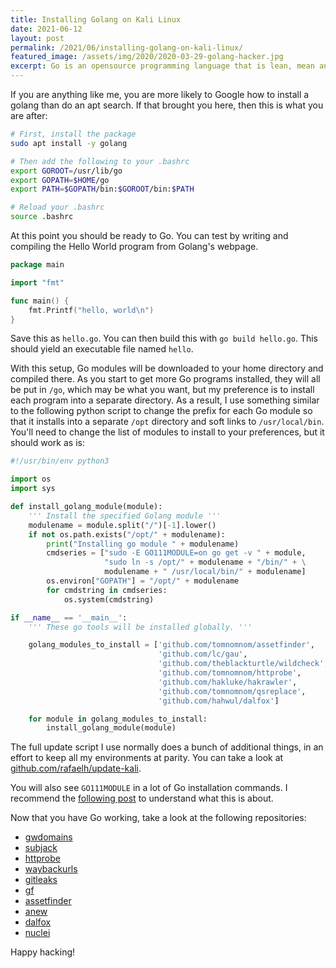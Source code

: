 ```yaml
---
title: Installing Golang on Kali Linux
date: 2021-06-12
layout: post
permalink: /2021/06/installing-golang-on-kali-linux/
featured_image: /assets/img/2020/2020-03-29-golang-hacker.jpg
excerpt: Go is an opensource programming language that is lean, mean and built for concurrency. Large numbers of hacking tools are built in this language and it is becoming the default for automation tools as well. Here is the process to get it running in Kali Linux.
---
```


If you are anything like me, you are more likely to Google how to install a golang than do an apt search. If that brought you here, then this is what you are after:

``` sh
# First, install the package
sudo apt install -y golang

# Then add the following to your .bashrc
export GOROOT=/usr/lib/go
export GOPATH=$HOME/go
export PATH=$GOPATH/bin:$GOROOT/bin:$PATH

# Reload your .bashrc
source .bashrc
```

At this point you should be ready to Go. You can test by writing and compiling the Hello World program from Golang's webpage.

``` go
package main

import "fmt"

func main() {
	fmt.Printf("hello, world\n")
}
```

Save this as `hello.go`. You can then build this with `go build hello.go`. This should yield an executable file named `hello`.

With this setup, Go modules will be downloaded to your home directory and compiled there. As you start to get more Go programs installed, they will all be put in `/go`, which may be what you want, but my preference is to install each program into a separate directory. As a result, I use something similar to the following python script to change the prefix for each Go module so that it installs into a separate `/opt` directory and soft links to `/usr/local/bin`. You'll need to change the list of modules to install to your preferences, but it should work as is:

``` python
#!/usr/bin/env python3

import os
import sys

def install_golang_module(module):
    ''' Install the specified Golang module '''
    modulename = module.split("/")[-1].lower()
    if not os.path.exists("/opt/" + modulename):
        print("Installing go module " + modulename)
        cmdseries = ["sudo -E GO111MODULE=on go get -v " + module,
                     "sudo ln -s /opt/" + modulename + "/bin/" + \
                     modulename + " /usr/local/bin/" + modulename]
        os.environ["GOPATH"] = "/opt/" + modulename
        for cmdstring in cmdseries:
            os.system(cmdstring)

if __name__ == '__main__':
    ''' These go tools will be installed globally. '''

    golang_modules_to_install = ['github.com/tomnomnom/assetfinder',
                                 'github.com/lc/gau',
                                 'github.com/theblackturtle/wildcheck',
                                 'github.com/tomnomnom/httprobe',
                                 'github.com/hakluke/hakrawler',
                                 'github.com/tomnomnom/qsreplace',
                                 'github.com/hahwul/dalfox']

    for module in golang_modules_to_install:
        install_golang_module(module)
```

The full update script I use normally does a bunch of additional things, in an effort to keep all my environments at parity. You can take a look at [github.com/rafaelh/update-kali](https://github.com/rafaelh/update-kali).

You will also see `GO111MODULE` in a lot of Go installation commands. I recommend the [following post](https://maelvls.dev/go111module-everywhere/) to understand what this is about.

Now that you have Go working, take a look at the following repositories:

* [gwdomains](https://github.com/fuzzerk/gwdomains)
* [subjack](https://github.com/haccer/subjack)
* [httprobe](https://github.com/tomnomnom/httprobe)
* [waybackurls](https://github.com/tomnomnom/waybackurls)
* [gitleaks](https://github.com/zricethezav/gitleaks)
* [gf](https://github.com/tomnomnom/gf)
* [assetfinder](https://github.com/tomnomnom/assetfinder)
* [anew](https://github.com/tomnomnom/anew)
* [dalfox](https://github.com/hahwul/dalfox)
* [nuclei](https://github.com/projectdiscovery/nuclei)

Happy hacking!
